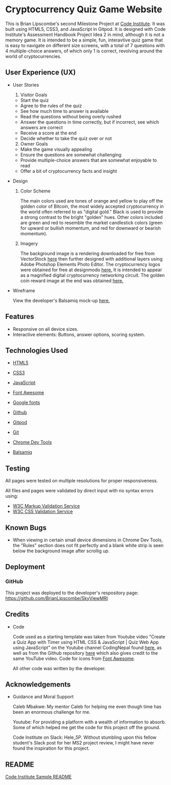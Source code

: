 # Cryptocurrency Quiz Game Website

This is Brian Lipscombe's second Milestone Project at [Code Institute](https://codeinstitute.net). It was built using HTML5, CSS3, and JavaScript in Gitpod. It is designed with Code Institute's Assessment Handbook Project Idea 2 in mind, although it is not a memory game. 
It is intended to be a simple, fun, interavtive quiz game that is easy to navigate on different size screens, with a total of 7 questions with 4 multiple-choice answers, of which only 1 is correct, revolving around the world of cryptocurrencies.



## User Experience (UX)

* User Stories

    1. Visitor Goals

    - Start the quiz
    - Agree to the rules of the quiz
    - See how much time to answer is available
    - Read the questions without being overly rushed
    - Answer the questions in time correctly, but if incorrect, see which answers are correct
    - Receive a score at the end
    - Decide whether to take the quiz over or not

    2. Owner Goals
        
    - Make the game visually appealing
    - Ensure the questions are somewhat challenging
    - Provide multiple-choice answers that are somewhat enjoyable to read
    - Offer a bit of cryptocurrency facts and insight

* Design

    1. Color Scheme

        The main colors used are tones of orange and yellow to play off the golden color of Bitcoin, the most widely accepted cryptocurrency in the world often referred to as "digital gold." Black is used to provide a strong contrast to the bright "golden" hues. Other colors included are green and red to resemble the market candlestick colors (green for upward or bullish momentum, and red for downward or bearish momentum).  

    2. Imagery

        The background image is a rendering downloaded for free from VectorStock [here](https://www.vectorstock.com/royalty-free-vector/cpu-chip-with-bright-connections-green-vector-22525088) then further designed with additional layers using Adobe Photshop Elements Photo Editor. The cryptocurrency logos were obtained for free at designmodo [here.](https://designmodo.com/free-crypto-icons/) It is intended to appear as a magnified digital cryptocurrency networking circuit. The golden coin reward image at the end was obtained [here.](https://www.pikpng.com/transpng/hxRhmR/)

* Wireframe

    View the developer's Balsamiq mock-up [here.](https://slack-files.com/files-pri-safe/T0L30B202-F02PX40H0MD/cryptocurrency_quiz_game_mockup.pdf?c=1639685627-023fdfd539211296)

## Features

* Responsive on all device sizes.
* Interactive elements: Buttons, answer options, scoring system.

## Technologies Used

* [HTML5](https://en.wikipedia.org/wiki/HTML5)

* [CSS3](https://en.wikipedia.org/wiki/CSS)

* [JavaScript](https://en.wikipedia.org/wiki/JavaScript)

* [Font Awesome](https://fontawesome.com/)

* [Google fonts](https://fonts.google.com/)

* [Github](https://github.com/)

* [Gitpod](https://www.gitpod.io/)

* [Git](https://en.wikipedia.org/wiki/Git)

* [Chrome Dev Tools](https://developer.chrome.com/docs/devtools/)

* [Balsamiq](https://balsamiq.com/)

## Testing

All pages were tested on multiple resolutions for proper responsiveness.

All files and pages were validated by direct input with no syntax errors using:

* [W3C Markup Validation Service](https://validator.w3.org/#validate_by_input)
* [W3C CSS Validation Service](https://jigsaw.w3.org/css-validator/)

## Known Bugs

* When viewing in certain small device dimensions in Chrome Dev Tools, the "Rules" section does not fit perfectly and a blank white strip is seen below the background image after scrollig up.  

## Deployment

### GitHub

This project was deployed to the developer's respository page:
https://github.com/BrianLipscombe/SkyViewMRI


## Credits

* Code

    Code used as a starting template was taken from Youtube video "Create a Quiz App with Timer using HTML CSS & JavaScript | Quiz Web App using JavaScript" on the Youtube channel CodingNepal found [here.](https://www.youtube.com/watch?v=pQr4O1OITJo&t=1324s) as well as from the Github repository [here](https://github.com/HeleJ/quiz-game-about-Estonia) which also gives credit to the same YouTube video.
    Code for icons from [Font Awesome](https://fontawesome.com/).

    All other code was written by the developer.

## Acknowledgements

* Guidance and Moral Support

    Caleb Mbakwe: My mentor Caleb for helping me even though time has been an enormous challenge for me.

    Youtube: For providing a platform with a wealth of information to absorb. Some of which helped me get the code for this project off the ground.

    Code Institute on Slack: Hele_5P. Without stumbling upon this fellow student's Slack post for her MS2 project review, I might have never found the inspiration for this project.

## README

[Code Institute Sample README](https://github.com/Code-Institute-Solutions/SampleREADME)